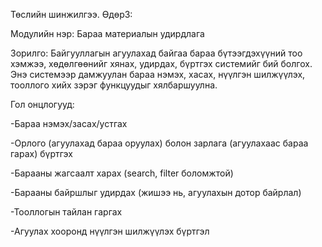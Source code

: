 Төслийн шинжилгээ. Өдөр3:

Модулийн нэр: Бараа материалын удирдлага

Зорилго:
Байгууллагын агуулахад байгаа бараа бүтээгдэхүүний тоо хэмжээ, хөдөлгөөнийг хянах, удирдах, бүртгэх системийг бий болгох. Энэ системээр дамжуулан бараа нэмэх, хасах, нүүлгэн шилжүүлэх, тооллого хийх зэрэг функцуудыг хялбаршуулна.

Гол онцлогууд:

-Бараа нэмэх/засах/устгах

-Орлого (агуулахад бараа оруулах) болон зарлага (агуулахаас бараа гарах) бүртгэх

-Барааны жагсаалт харах (search, filter боломжтой)

-Барааны байршлыг удирдах (жишээ нь, агуулахын дотор байрлал)

-Тооллогын тайлан гаргах

-Агуулах хооронд нүүлгэн шилжүүлэх бүртгэл
